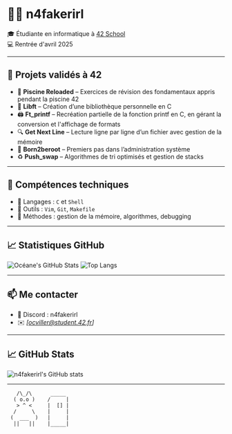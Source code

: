 # 👩‍💻 n4fakerirl

🎓 Étudiante en informatique à [42 School](https://42.fr/)  
💻 Rentrée d'avril 2025

---

## 🧠 Projets validés à 42

- 🧩 **Piscine Reloaded** – Exercices de révision des fondamentaux appris pendant la piscine 42
- 🧱 **Libft** – Création d’une bibliothèque personnelle en C 
- 🖨️ **Ft_printf** – Recréation partielle de la fonction printf en C, en gérant la conversion et l'affichage de formats
- 🔍 **Get Next Line** – Lecture ligne par ligne d’un fichier avec gestion de la mémoire  
- 🔐 **Born2beroot** – Premiers pas dans l’administration système  
- ♻️ **Push_swap** – Algorithmes de tri optimisés et gestion de stacks

---

## 💼 Compétences techniques

- 🔹 Langages : `C` et `Shell`
- 🔸 Outils : `Vim`, `Git`, `Makefile`
- 🔹 Méthodes : gestion de la mémoire, algorithmes, debugging

---

## 📈 Statistiques GitHub

![Océane's GitHub Stats](https://github-readme-stats.vercel.app/api?username=oceane42&show_icons=true&theme=tokyonight)
![Top Langs](https://github-readme-stats.vercel.app/api/top-langs/?username=oceane42&layout=compact&theme=tokyonight)

---

## 📫 Me contacter

- 💌 Discord : n4fakerirl
- ✉️ *[ocviller@student.42.fr]*

---

## 📈 GitHub Stats

![n4fakerirl's GitHub stats](https://github-readme-stats.vercel.app/api?username=n4fakerirl&show_icons=true&theme=dracula)

---


```
   /\_/\      _____
  ( o.o )    /     |
   > ^ <     |  [] |
  /     \    |     |
 (  ___  )   |     |
  ||   ||    |_____|
```
